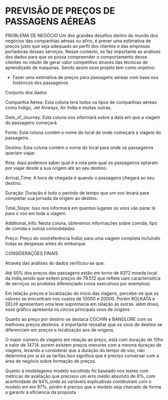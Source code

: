 # PREVISÂO DE PREÇOS DE PASSAGENS AÉREAS
PROBLEMA DE NEGÓCIO
Um dos grandes desafios dentro do mundo dos negócios das companhias aéreas ou afins, é prever uma estimativa de preços justo que seja adequado ao perfil dos clientes e das empresas portadoras desses serviços. Nesse contexto, se faz importante as análises dos dados para que se possa compreender o comportamento desse clientes no intuito de gerar valor competitivo através das técnicas de aprendizado de máquinas. Sendo assim esse projeto tem como onjetivo:

- Fazer uma estimativa de preços para passagens aéreas com base nos históricos dos passageiros

Conjunto dos dados

Companhia Aérea: Esta coluna terá todos os tipos de companhias aéreas como Indigo, Jet Airways, Air India e muitas outras.

Date_of_Journey: Esta coluna nos informará sobre a data em que a viagem do passageiro começará.

Fonte: Esta coluna contém o nome do local de onde começará a viagem do passageiro.

Destino: Esta coluna contém o nome do local para onde os passageiros queriam viajar.

Rota: Aqui podemos saber qual é a rota pela qual os passageiros optaram por viajar desde a sua origem até ao seu destino.

Arrival_Time: A hora de chegada é quando o passageiro chegará ao seu destino.

Duração: Duração é todo o período de tempo que um voo levará para completar sua jornada da origem ao destino.

Total_Stops: Isso nos informará em quantos lugares os voos vão parar lá para o voo em toda a viagem.

Additional_Info: Nesta coluna, obteremos informações sobre comida, tipo de comida e outras comodidades.

Preço: Preço do voo(referência Índia) para uma viagem completa incluindo todas as despesas antes do embarque.

CONSIDERAÇÕES FINAIS

Através das análises do dados verificou-se que:

Até 50% dos preços das passagens estão em torno de 8372 moeda local da india,sendo que exitem preços de 79.512 que reflete uam caracterísitica de serviços ou produtos diferenciado (voos executivos por exemplos).

Em relação preços e localização do inicio das viagens, percebe-se que os valores se emcontram nos custos de 10000 e 20000. Porém KOLKATA e DELHI apresentam uma leve supremacia em relação às outras. além disso, esse gráfico apresenta os cincos principais voos de origens

Quanto ao preço por destino se destaca COCHIN e BANGLORE com os melhores preços destinos. è importante ressaltar que os voos de destino se diferenciam em preços e localização aos de origens.

O maior número de viagens em relação ao preço, está com duração de 10hs e valor de 14714. porém existem preços menores com a mesma duraçao de viagens, levando a considerar que a duração do tempo de voo, não determina por si só as tarifas.Isso significa que é preciso conversar com a área de negócio sobre formação de preços.

Quanto á modelagemo modelo escolhido foi baseado nos testes com métricas de avaliação que precisou um erro médio absoluto de 6%, com acertividade de 94%,onde as variáveis explicativas contibuiram com o modelo em em 97%, porém é preciso que o modelo seja checado de forma a garantir à eficiencia da proposta
